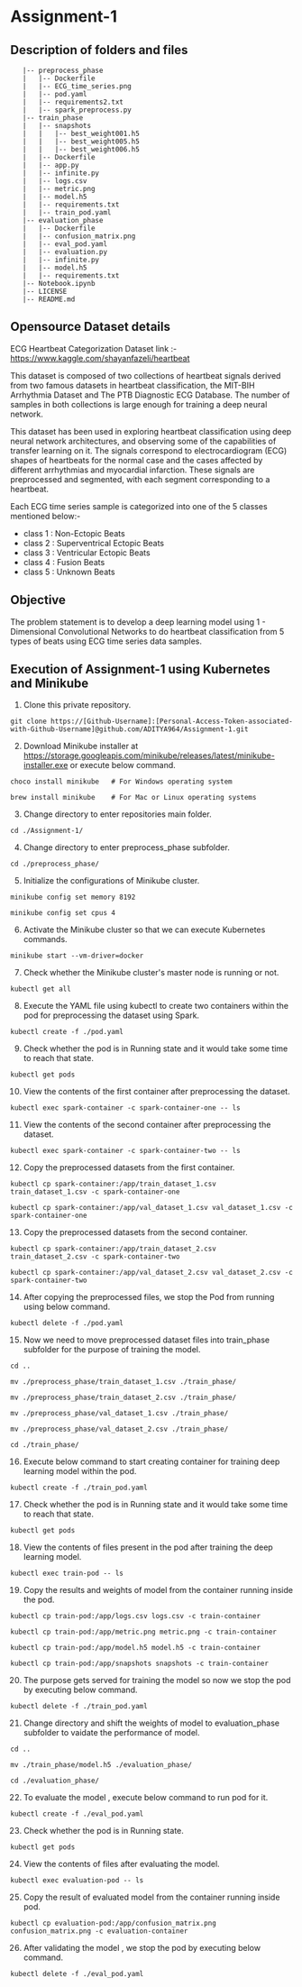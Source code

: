 # Assignment-1

## Description of folders and files

```tree
   |-- preprocess_phase
   |   |-- Dockerfile 
   |   |-- ECG_time_series.png   
   |   |-- pod.yaml  
   |   |-- requirements2.txt   
   |   |-- spark_preprocess.py   
   |-- train_phase     
   |   |-- snapshots
   |   |   |-- best_weight001.h5
   |   |   |-- best_weight005.h5
   |   |   |-- best_weight006.h5
   |   |-- Dockerfile
   |   |-- app.py
   |   |-- infinite.py
   |   |-- logs.csv
   |   |-- metric.png
   |   |-- model.h5
   |   |-- requirements.txt
   |   |-- train_pod.yaml
   |-- evaluation_phase
   |   |-- Dockerfile
   |   |-- confusion_matrix.png
   |   |-- eval_pod.yaml
   |   |-- evaluation.py
   |   |-- infinite.py
   |   |-- model.h5
   |   |-- requirements.txt
   |-- Notebook.ipynb
   |-- LICENSE
   |-- README.md
```   
## Opensource Dataset details

ECG Heartbeat Categorization Dataset link :- https://www.kaggle.com/shayanfazeli/heartbeat

This dataset is composed of two collections of heartbeat signals derived from two famous datasets in heartbeat classification, the MIT-BIH Arrhythmia Dataset and The PTB Diagnostic ECG Database. The number of samples in both collections is large enough for training a deep neural network.

This dataset has been used in exploring heartbeat classification using deep neural network architectures, and observing some of the capabilities of transfer learning on it. The signals correspond to electrocardiogram (ECG) shapes of heartbeats for the normal case and the cases affected by different arrhythmias and myocardial infarction. These signals are preprocessed and segmented, with each segment corresponding to a heartbeat.

Each ECG time series sample is categorized into one of the 5 classes mentioned below:-

- class 1 : Non-Ectopic Beats
- class 2 : Superventrical Ectopic Beats
- class 3 : Ventricular Ectopic Beats
- class 4 : Fusion Beats
- class 5 : Unknown Beats

## Objective

The problem statement is to develop a deep learning model using 1 - Dimensional Convolutional Networks to do heartbeat classification from 5 types of beats using ECG time series data samples.

## Execution of Assignment-1 using Kubernetes and Minikube

1. Clone this private repository.
```shell
git clone https://[Github-Username]:[Personal-Access-Token-associated-with-Github-Username]@github.com/ADITYA964/Assignment-1.git
```
2. Download Minikube installer at https://storage.googleapis.com/minikube/releases/latest/minikube-installer.exe
   or execute below command.
```shell
choco install minikube   # For Windows operating system

brew install minikube    # For Mac or Linux operating systems
```
3. Change directory to enter repositories main folder.
```shell
cd ./Assignment-1/
```
4. Change directory to enter preprocess_phase subfolder.
```shell
cd ./preprocess_phase/
```
5. Initialize the configurations of Minikube cluster.
```shell
minikube config set memory 8192

minikube config set cpus 4
```
6. Activate the Minikube cluster so that we can execute Kubernetes commands.
```shell
minikube start --vm-driver=docker
```
7. Check whether the Minikube cluster's master node is running or not.
```shell
kubectl get all
```
8. Execute the YAML file using kubectl to create two containers within the pod for preprocessing the dataset using Spark.
```shell
kubectl create -f ./pod.yaml
```
9. Check whether the pod is in Running state and it would take some time to reach that state.
```shell
kubectl get pods
```
10. View the contents of the first container after preprocessing the dataset.
```shell
kubectl exec spark-container -c spark-container-one -- ls
```
11. View the contents of the second container after preprocessing the dataset.
```shell
kubectl exec spark-container -c spark-container-two -- ls
```
12. Copy the preprocessed datasets from the first container.
```shell
kubectl cp spark-container:/app/train_dataset_1.csv train_dataset_1.csv -c spark-container-one

kubectl cp spark-container:/app/val_dataset_1.csv val_dataset_1.csv -c spark-container-one
```
13. Copy the preprocessed datasets from the second container.
```shell
kubectl cp spark-container:/app/train_dataset_2.csv train_dataset_2.csv -c spark-container-two

kubectl cp spark-container:/app/val_dataset_2.csv val_dataset_2.csv -c spark-container-two
```
14. After copying the preprocessed files, we stop the Pod from running using below command.
```shell
kubectl delete -f ./pod.yaml
```
15. Now we need to move preprocessed dataset files into train_phase subfolder for the purpose of training the model.
```shell
cd ..

mv ./preprocess_phase/train_dataset_1.csv ./train_phase/

mv ./preprocess_phase/train_dataset_2.csv ./train_phase/

mv ./preprocess_phase/val_dataset_1.csv ./train_phase/

mv ./preprocess_phase/val_dataset_2.csv ./train_phase/

cd ./train_phase/
```
16. Execute below command to start creating container for training deep learning model within the pod.
```shell
kubectl create -f ./train_pod.yaml
```
17. Check whether the pod is in Running state and it would take some time to reach that state.
```shell
kubectl get pods
```
18. View the contents of files present in the pod after training the deep learning model.
```shell
kubectl exec train-pod -- ls
```
19. Copy the results and weights of model from the container running inside the pod.
```shell
kubectl cp train-pod:/app/logs.csv logs.csv -c train-container

kubectl cp train-pod:/app/metric.png metric.png -c train-container

kubectl cp train-pod:/app/model.h5 model.h5 -c train-container

kubectl cp train-pod:/app/snapshots snapshots -c train-container
```
20. The purpose gets served for training the model so now we stop the pod by executing below command.
```shell
kubectl delete -f ./train_pod.yaml
```
21. Change directory and shift the weights of model to evaluation_phase subfolder to vaidate the performance of model.
```shell
cd ..

mv ./train_phase/model.h5 ./evaluation_phase/

cd ./evaluation_phase/
```
22. To evaluate the model , execute below command to run pod for it.
```shell
kubectl create -f ./eval_pod.yaml
```
23. Check whether the pod is in Running state.
```shell
kubectl get pods
```
24. View the contents of files after evaluating the model.
```shell
kubectl exec evaluation-pod -- ls
```
25. Copy the result of evaluated model from the container running inside pod.
```shell
kubectl cp evaluation-pod:/app/confusion_matrix.png confusion_matrix.png -c evaluation-container
```
26. After validating the model , we stop the pod by executing below command.
```shell
kubectl delete -f ./eval_pod.yaml
```
